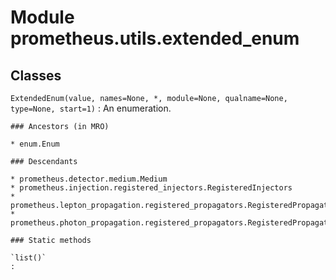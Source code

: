 Module prometheus.utils.extended_enum
=====================================

Classes
-------

`ExtendedEnum(value, names=None, *, module=None, qualname=None, type=None, start=1)`
:   An enumeration.

    ### Ancestors (in MRO)

    * enum.Enum

    ### Descendants

    * prometheus.detector.medium.Medium
    * prometheus.injection.registered_injectors.RegisteredInjectors
    * prometheus.lepton_propagation.registered_propagators.RegisteredPropagators
    * prometheus.photon_propagation.registered_propagators.RegisteredPropagators

    ### Static methods

    `list()`
    :